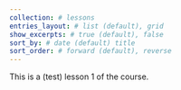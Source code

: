 ```yaml
---
collection: # lessons
entries_layout: # list (default), grid
show_excerpts: # true (default), false
sort_by: # date (default) title
sort_order: # forward (default), reverse
---
```


This is a (test) lesson 1 of the course.